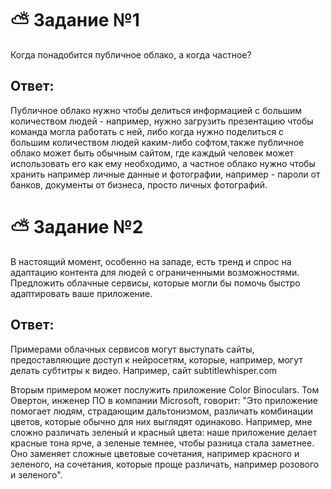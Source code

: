 # :partly_sunny: Задание №1

Когда понадобится публичное облако, а когда частное?

## Ответ:

Публичное облако нужно чтобы делиться информацией с большим количеством людей - например, нужно загрузить презентацию чтобы команда могла работать с ней, либо когда нужно поделиться с большим количеством людей каким-либо софтом,также публичное облако может быть обычным сайтом, где каждый человек может использовать его как ему необходимо, а частное облако нужно чтобы хранить например личные данные и фотографии, например - пароли от банков, документы от бизнеса, просто личных фотографий.

# :partly_sunny: Задание №2

В настоящий момент, особенно на западе, есть тренд и спрос на адаптацию контента для людей с ограниченными возможностями. Предложить облачные сервисы, которые могли бы помочь быстро адаптировать ваше приложение.

## Ответ:


Примерами облачных сервисов могут выступать сайты, предоставляющие доступ к нейросетям, которые, например, могут делать субтитры к видео. Например, сайт subtitlewhisper.com




Вторым примером может послужить приложение Color Binoculars. Том Овертон, инженер ПО в компании Microsoft, говорит: "Это приложение помогает людям, страдающим дальтонизмом, различать комбинации цветов, которые обычно для них выглядят одинаково. Например, мне сложно различать зеленый и красный цвета: наше приложение делает красные тона ярче, а зеленые темнее, чтобы разница стала заметнее. Оно заменяет сложные цветовые сочетания, например красного и зеленого, на сочетания, которые проще различать, например розового и зеленого".
